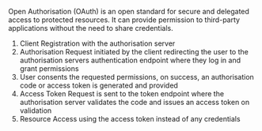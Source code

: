 Open Authorisation (OAuth) is an open standard for secure and delegated access to protected resources. It can provide permission to third-party applications without the need to share credentials.

1. Client Registration with the authorisation server
2. Authorisation Request initiated by the client redirecting the user to the authorisation servers authentication endpoint where they log in and grant permissions
3. User consents the requested permissions, on success, an authorisation code or access token is generated and provided
4. Access Token Request is sent to the token endpoint where the authorisation server validates the code and issues an access token on validation
5. Resource Access using the access token instead of any credentials